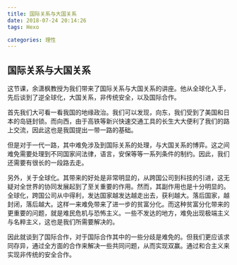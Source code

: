```yaml
---
title: 国际关系与大国关系
date: 2018-07-24 20:14:26
tags: Hexo

categories: 理性
---
```

## 国际关系与大国关系

​	这节课，余潇枫教授为我们带来了国际关系与大国关系的讲座。他从全球化入手，先后谈到了逆全球化，大国关系，非传统安全，以及国际合作。

​	首先我们大可看一看我国的地缘政治。我们可以发现，向东，我们受到了美国和日本的岛链封锁。而向西，由于高铁等新兴快速交通工具的长生大大便利了我们的路上交流，因此这也是我国提出一带一路的基础。

​	但是对于一代一路，其中难免涉及到国际关系的处理，与大国关系的博弈。这之间难免需要处理到不同国家间法律，语言，安保等等一系列条件的制约。因此，我们还需要有很长的一段路去走。

​	另外，关于全球化。其带来的好处是非常明显的，从跨国公司到科技的引进，这无疑对全世界的协同发展起到了至关重要的作用。然而，其副作用也是十分明显的。全球化，跨国公司从中得利，发达国家越发达越走出去，获利越大。落后国家，越封闭，落后越大。这样一来难免带来了进一步的贫富分化。而这种贫富分化带来的更重要的问题，就是难民危机与恐怖主义。一些不发达的地方，难免出现极端主义与名粹主义，这也是我们所需要解决的。

​	因此就谈到了国际合作，对于国际合作其中的一些分歧是难免的。但我们更应该求同存异，通过全方面的合作来解决一些共同问题，从而实现双赢。通过和合主义来实现非传统的安全合作。